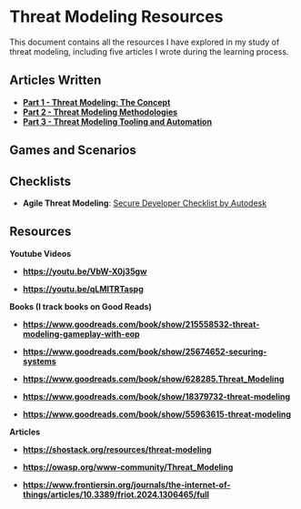 # Threat Modeling Resources

This document contains all the resources I have explored in my study of threat modeling, including five articles I wrote during the learning process.

## Articles Written
- **[Part 1 - Threat Modeling: The Concept](https://medium.com/@vivian.kfrost/threat-modelling-the-concept-040cf4aa9f2e)**
- **[Part 2 - Threat Modeling Methodologies](https://medium.com/@vivian.kfrost/threat-modelling-methodologies-e1a6e3877276)**
- **[Part 3 - Threat Modeling Tooling and Automation](https://medium.com/@vivian.kfrost/threat-modelling-tooling-and-automation-f256f2410ded)**

## Games and Scenarios

## Checklists
- **Agile Threat Modeling**: [Secure Developer Checklist by Autodesk](https://github.com/Autodesk/continuous-threat-modeling/blob/master/Secure_Developer_Checklist.md)


## Resources

**Youtube Videos**

- **https://youtu.be/VbW-X0j35gw**

- **https://youtu.be/qLMlTRTaspg**

**Books (I track books on Good Reads)**

- **https://www.goodreads.com/book/show/215558532-threat-modeling-gameplay-with-eop**

- **https://www.goodreads.com/book/show/25674652-securing-systems**

- **https://www.goodreads.com/book/show/628285.Threat_Modeling**

- **https://www.goodreads.com/book/show/18379732-threat-modeling**

- **https://www.goodreads.com/book/show/55963615-threat-modeling**

**Articles**

- **https://shostack.org/resources/threat-modeling**

- **https://owasp.org/www-community/Threat_Modeling**

- **https://www.frontiersin.org/journals/the-internet-of-things/articles/10.3389/friot.2024.1306465/full**

